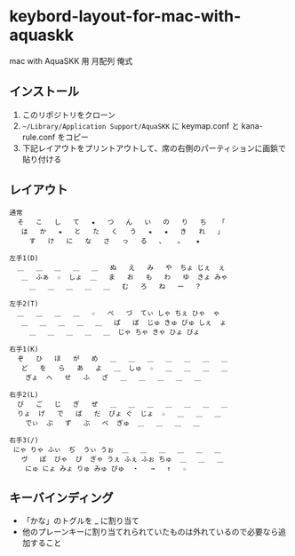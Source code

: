 keybord-layout-for-mac-with-aquaskk
===================================

mac with AquaSKK 用 月配列 俺式

インストール
------------

1. このリポジトリをクローン
2. `~/Library/Application Support/AquaSKK` に keymap.conf と kana-rule.conf をコピー
3. 下記レイアウトをプリントアウトして、席の右側のパーティションに画鋲で貼り付ける

レイアウト
----------

```text
通常
  そ   こ   し   て   ★   つ   ん   い   の   り   ち   「
   は   か   ★   と   た   く   う   ★   ★   き   れ   」
     す   け   に   な   さ   っ   る   、   。   ★

左手1(D)
  ＿   ＿   ＿   ＿   ＿   ぬ   え   み   や  ちょ じぇ  ぇ
   ＿  ふぁ  ☆  しょ  ＿   ま   お   も   わ   ゆ  きょ みゃ
     ＿   ＿   ＿   ＿   ＿   む   ろ   ね   ー 　？

左手2(T)
  ＿   ＿   ＿   ＿   ☆   ぺ   づ  てぃ しゃ ちぇ ひゃ  ゃ
   ＿   ＿   ＿   ＿   ＿   ぱ   ぼ  じゅ きゅ びゅ しぇ  ょ
     ＿   ＿   ＿   ＿   ＿  じゃ ちゃ きゃ ひょ びょ

右手1(K)
  ぞ   ひ   ほ   が   め   ＿   ＿   ＿   ＿   ＿   ＿   ＿
   ど   を   ら   あ   よ   ＿  しゅ  ☆   ＿   ＿   ＿   ＿
    ぎょ  へ   せ   ふ   ざ   ＿   ＿   ＿   ＿   ＿

右手2(L)
  び   ご   じ   ぎ   ぜ   ＿   ＿   ＿   ＿   ＿   ＿   ＿
  りょ  げ   で   ば   だ  ぴょ ぐ  じょ  ☆   ＿   ＿   ＿
    でぃ  ぷ   ず   ぶ   べ  ぎゅ  ＿   ＿   ＿   ＿

右手3(/)
 にゃ りゃ ふぃ  ぢ  うぃ うぉ  ＿   ＿   ＿   ＿   ＿   ＿
   ヴ   ぽ  びゃ  ぴ  ぎゃ うぇ ふぇ ふぉ ちゅ  ＿   ＿   ＿
    にゅ にょ みょ りゅ みゅ ぴゅ  ・   →   ↑   ☆
```

キーバインディング
------------------

* 「かな」のトグルを _ に割り当て
* 他のプレーンキーに割り当てれられていたものは外れているので必要なら追加すること

